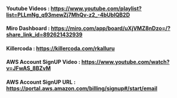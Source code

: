 #### Youtube Videos : https://www.youtube.com/playlist?list=PLLmNg_q93mewZj7MhQv-z2_-4bUblQB2D

#### Miro Dashboard : https://miro.com/app/board/uXjVMZ8nDzo=/?share_link_id=892621432939

#### Killercoda : https://killercoda.com/rkalluru

#### AWS Account SignUP Video :	 https://www.youtube.com/watch?v=JFwAS_8BZvM
#### AWS Account SignUP URL :	   https://portal.aws.amazon.com/billing/signup#/start/email
